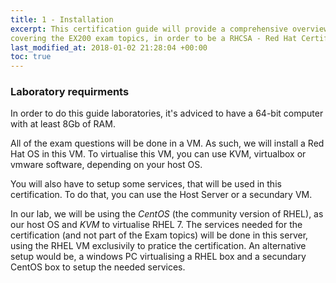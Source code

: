 ```yaml
---
title: 1 - Installation
excerpt: This certification guide will provide a comprehensive overview of Red Hat Enterprise Linux, RHEL 7,
covering the EX200 exam topics, in order to be a RHCSA - Red Hat Certified System Administrator Guide.
last_modified_at: 2018-01-02 21:28:04 +00:00
toc: true
---
```


### Laboratory requirments
In order to do this guide laboratories, it's adviced to have a 64-bit computer with at least 8Gb of RAM.

All of the exam questions will be done in a VM. As such, we will install a Red Hat OS in this VM. To virtualise this VM, you can use KVM, virtualbox or vmware software, depending on your host OS.

You will also have to setup some services, that will be used in this certification.
To do that, you can use the Host Server or a secundary VM.

In our lab, we will be using the *CentOS* (the community version of RHEL), as our host OS and *KVM* to virtualise RHEL 7.
The services needed for the certification (and not part of the Exam topics) will be done in this server, using the RHEL VM exclusivily to pratice the certification. An alternative setup would be, a windows PC virtualising a RHEL box and a secundary CentOS box to setup the needed services.
